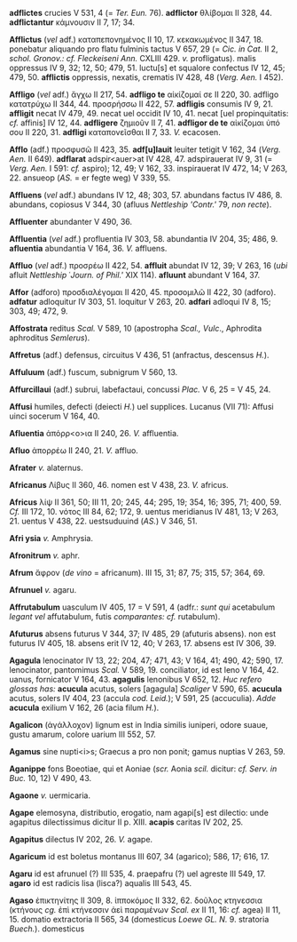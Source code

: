 **adflictes** crucies V 531, 4 (= *Ter. Eun.* 76). **adflictor**
θλίβομαι II 328, 44. **adflictantur** κάμνουσιν II 7, 17; 34.

**Afflictus** (*vel* adf.) καταπεπονημένος II 10, 17. κεκακωμένος II
347, 18. ponebatur aliquando pro flatu fulminis tactus V 657, 29 (=
*Cic. in Cat.* II 2, *schol. Gronov.: cf. Fleckeiseni Ann.* CXLIII 429.
*v.* profligatus). malis oppressus IV 9, 32; 12, 50; 479, 51. luctu[s]
et squalore confectus IV 12, 45; 479, 50. **afflictis** oppressis,
nexatis, crematis IV 428, 48 (*Verg. Aen.* I 452).

**Affligo** (*vel* adf.) ἄγχω II 217, 54. **adfligo te** αἰκίζομαί σε II
220, 30. adfligo κατατρύχω II 344, 44. προσρήσσω II 422, 57.
**adfligis** consumis IV 9, 21. **affligit** necat IV 479, 49. necat uel
occidit IV 10, 41. necat [uel propinquitatis: *cf.* affinis] IV 12,
44. **adfligere** ζημιοῦν II 7, 41. **adfligor de te** αἰκίζομαι ὐπό σου
II 220, 31. **adfligi** καταπονεῖσθαι II 7, 33. *V.* ecacosen.

**Afflo** (adf.) προσφυσῶ II 423, 35. **adf[u]lauit** leuiter tetigit
V 162, 34 (*Verg. Aen.* II 649). **adflarat** adspir\<auer\>at IV 428,
47. adspirauerat IV 9, 31 (= *Verg. Aen.* I 591: *cf.* aspiro); 12,
49; V 162, 33. inspirauerat IV 472, 14; V 263, 22. ansueop (*AS.* = er
fegte weg) V 339, 55.

**Affluens** (*vel* adf.) abundans IV 12, 48; 303, 57. abundans factus
IV 486, 8. abundans, copiosus V 344, 30 (afluus *Nettleship 'Contr.'*
79, *non recte*).

**Affluenter** abundanter V 490, 36.

**Affluentia** (*vel* adf.) profluentia IV 303, 58. abundantia IV 204,
35; 486, 9. **afluentia** abundantia V 164, 36. *V.* affluens.

**Affluo** (*vel* adf.) προσρέω II 422, 54. **affluit** abundat IV 12,
39; V 263, 16 (*ubi* afluit *Nettleship* ῾*Journ. of Phil.'* XIX 114).
**afluunt** abundant V 164, 37.

**Affor** (adforo) πρoσδιαλέγoμαι II 420, 45. προσομιλῶ II 422, 30
(adforo). **adfatur** adloquitur IV 303, 51. loquitur V 263, 20.
**adfari** adloqui IV 8, 15; 303, 49; 472, 9.

**Affostrata** reditus *Scal.* V 589, 10 (apostropha *Scal., Vulc*.,
Aphrodita aphroditus *Semlerus*).

**Affretus** (adf.) defensus, circuitus V 436, 51 (anfractus, descensus
*H.*).

**Affuluum** (adf.) fuscum, subnigrum V 560, 13.

**Affurcillaui** (adf.) subrui, labefactaui, concussi *Plac.* V 6, 25 =
V 45, 24.

**Affusi** humiles, defecti (deiecti *H.*) uel supplices. Lucanus (VII
71): Affusi uinci socerum V 164, 40.

**Afluentia** ἀπόρρ\<ο\>ια II 240, 26. *V.* affluentia.

**Afluo** ἀπορρέω II 240, 21. *V.* affluo.

**Afrater** *v.* alaternus.

**Africanus** Λίβυς II 360, 46. nomen est V 438, 23. *V.* africus.

**Africus** λίψ II 361, 50; III 11, 20; 245, 44; 295, 19; 354, 16; 395,
71; 400, 59. *Cf.* III 172, 10. νότος III 84, 62; 172, 9. uentus
meridianus IV 481, 13; V 263, 21. uentus V 438, 22. uestsuduuind (*AS.*)
V 346, 51.

**Afri ysia** *v.* Amphrysia.

**Afronitrum** *v.* aphr.

**Afrum** ἄφρον (*de vino* = africanum). III 15, 31; 87, 75; 315, 57;
364, 69.

**Afrunuel** *v.* agaru.

**Affrutabulum** uasculum IV 405, 17 = V 591, 4 (adfr.: *sunt qui*
acetabulum *legant vel* affutabulum, futis *comparantes: cf.*
rutabulum).

**Afuturus** absens futurus V 344, 37; IV 485, 29 (afuturis absens). non
est futurus IV 405, 18. absens erit IV 12, 40; V 263, 17. absens est IV
306, 39.

**Agagula** lenocinator IV 13, 22; 204, 47; 471, 43; V 164, 41; 490, 42;
590, 17. lenocinator, pantomimus *Scal.* V 589, 19. conciliator, id est
leno V 164, 42. uanus, fornicator V 164, 43. **agagulis** lenonibus V
652, 12. *Huc refero glossas has:* **acucula** acutus, solers
[agagula] *Scaliger* V 590, 65. **acucula** acutus, solers IV 404, 23
(accula *cod. Leid.*); V 591, 25 (accuculia). *Adde* **acucula** exilium
V 162, 26 (acia filum *H.*).

**Agalicon** (ἀγάλλοχον) lignum est in India similis iuniperi, odore
suaue, gustu amarum, colore uarium III 552, 57.

**Agamus** sine nupti\<i\>s; Graecus a pro non ponit; gamus nuptias V
263, 59.

**Aganippe** fons Boeotiae, qui et Aoniae (*scr.* Aonia *scil.* dicitur:
*cf. Serv. in Buc.* 10, 12) V 490, 43.

**Agaone** *v.* uermicaria.

**Agape** elemosyna, distributio, erogatio, nam agapi[s] est dilectio:
unde agapitus dilectissimus dicitur II p. XIII. **acapis** caritas IV
202, 25.

**Agapitus** dilectus IV 202, 26. *V.* agape.

**Agaricum** id est boletus montanus III 607, 34 (agarico); 586, 17;
616, 17.

**Agaru** id est afrunuel (?) III 535, 4. praepafru (?) uel agreste III
549, 17. **agaro** id est radicis lisa (lisca?) aqualis III 543, 45.

**Agaso** ἐπικτηνίτης II 309, 8. ἱπποκόμος II 332, 62. δοῦλος κτηνεσσια
(κτήνους *cg.* ἐπὶ κτήνεσσιν ἀεὶ παραμένων *Scal. ex* II 11, 16: *cf.*
agea) II 11, 15. domatio extractoria II 565, 34 (domesticus *Loewe GL.
N.* 9. stratoria *Buech.*). domesticus
